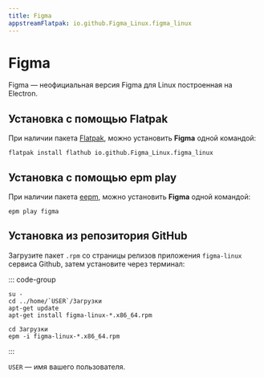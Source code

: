 ```yaml
---
title: Figma
appstreamFlatpak: io.github.Figma_Linux.figma_linux
---
```


# Figma

Figma — неофициальная версия Figma для Linux построенная на Electron.

## Установка c помощью Flatpak <Badge type="danger" text="Неофициальная сборка" />

При наличии пакета [Flatpak](/flatpak), можно установить **Figma** одной командой:

```shell
flatpak install flathub io.github.Figma_Linux.figma_linux
```

<!--@include: ./parts/install/software-flatpak.md-->

<!--@include: ./parts/warns/unpriveleged-spases.md -->

## Установка c помощью epm play <Badge type="danger" text="Неофициальная сборка" />

При наличии пакета [eepm](/epm), можно установить **Figma** одной командой:

```shell
epm play figma
```

## Установка из репозитория GitHub

Загрузите пакет `.rpm` со страницы релизов приложения `figma-linux` сервиса Github, затем установите через терминал: 

::: code-group

```shell[apt-get]
su -
cd ../home/`USER`/Загрузки
apt-get update
apt-get install figma-linux-*.x86_64.rpm
```
```shell[epm]
сd Загрузки
epm -i figma-linux-*.x86_64.rpm
```
:::

`USER` — имя вашего пользователя.